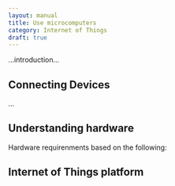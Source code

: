 ```yaml
---
layout: manual
title: Use microcomputers
category: Internet of Things
draft: true
---
```


...introduction...

## Connecting Devices
...

## Understanding hardware
Hardware requirenments based on the following: 

## Internet of Things platform
